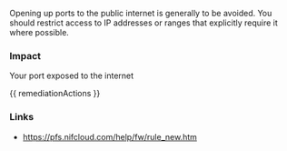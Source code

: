 
Opening up ports to the public internet is generally to be avoided. You should restrict access to IP addresses or ranges that explicitly require it where possible.

### Impact
Your port exposed to the internet

<!-- DO NOT CHANGE -->
{{ remediationActions }}

### Links
- https://pfs.nifcloud.com/help/fw/rule_new.htm


